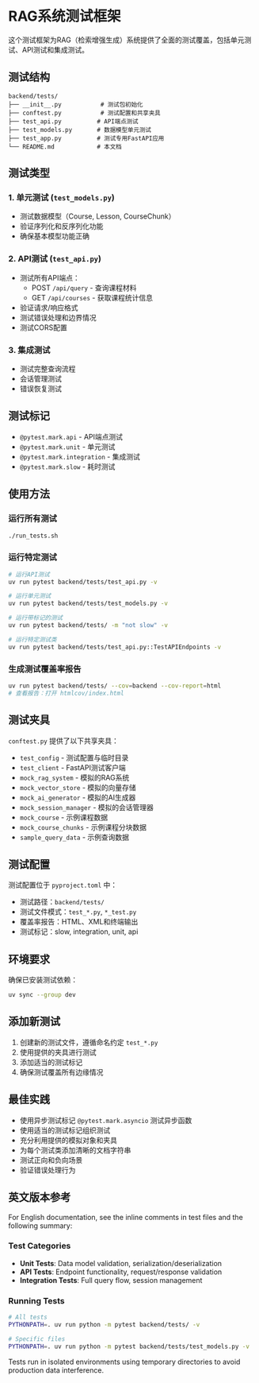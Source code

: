# RAG系统测试框架

这个测试框架为RAG（检索增强生成）系统提供了全面的测试覆盖，包括单元测试、API测试和集成测试。

## 测试结构

```
backend/tests/
├── __init__.py           # 测试包初始化
├── conftest.py           # 测试配置和共享夹具
├── test_api.py          # API端点测试
├── test_models.py       # 数据模型单元测试
├── test_app.py          # 测试专用FastAPI应用
└── README.md            # 本文档
```

## 测试类型

### 1. 单元测试 (`test_models.py`)
- 测试数据模型（Course, Lesson, CourseChunk）
- 验证序列化和反序列化功能
- 确保基本模型功能正确

### 2. API测试 (`test_api.py`)
- 测试所有API端点：
  - POST `/api/query` - 查询课程材料
  - GET `/api/courses` - 获取课程统计信息
- 验证请求/响应格式
- 测试错误处理和边界情况
- 测试CORS配置

### 3. 集成测试
- 测试完整查询流程
- 会话管理测试
- 错误恢复测试

## 测试标记

- `@pytest.mark.api` - API端点测试
- `@pytest.mark.unit` - 单元测试
- `@pytest.mark.integration` - 集成测试
- `@pytest.mark.slow` - 耗时测试

## 使用方法

### 运行所有测试
```bash
./run_tests.sh
```

### 运行特定测试
```bash
# 运行API测试
uv run pytest backend/tests/test_api.py -v

# 运行单元测试
uv run pytest backend/tests/test_models.py -v

# 运行带标记的测试
uv run pytest backend/tests/ -m "not slow" -v

# 运行特定测试类
uv run pytest backend/tests/test_api.py::TestAPIEndpoints -v
```

### 生成测试覆盖率报告
```bash
uv run pytest backend/tests/ --cov=backend --cov-report=html
# 查看报告：打开 htmlcov/index.html
```

## 测试夹具

`conftest.py` 提供了以下共享夹具：

- `test_config` - 测试配置与临时目录
- `test_client` - FastAPI测试客户端
- `mock_rag_system` - 模拟的RAG系统
- `mock_vector_store` - 模拟的向量存储
- `mock_ai_generator` - 模拟的AI生成器
- `mock_session_manager` - 模拟的会话管理器
- `mock_course` - 示例课程数据
- `mock_course_chunks` - 示例课程分块数据
- `sample_query_data` - 示例查询数据

## 测试配置

测试配置位于 `pyproject.toml` 中：

- 测试路径：`backend/tests/`
- 测试文件模式：`test_*.py`, `*_test.py`
- 覆盖率报告：HTML、XML和终端输出
- 测试标记：slow, integration, unit, api

## 环境要求

确保已安装测试依赖：

```bash
uv sync --group dev
```

## 添加新测试

1. 创建新的测试文件，遵循命名约定 `test_*.py`
2. 使用提供的夹具进行测试
3. 添加适当的测试标记
4. 确保测试覆盖所有边缘情况

## 最佳实践

- 使用异步测试标记 `@pytest.mark.asyncio` 测试异步函数
- 使用适当的测试标记组织测试
- 充分利用提供的模拟对象和夹具
- 为每个测试类添加清晰的文档字符串
- 测试正向和负向场景
- 验证错误处理行为

## 英文版本参考

For English documentation, see the inline comments in test files and the following summary:

### Test Categories
- **Unit Tests**: Data model validation, serialization/deserialization
- **API Tests**: Endpoint functionality, request/response validation
- **Integration Tests**: Full query flow, session management

### Running Tests
```bash
# All tests
PYTHONPATH=. uv run python -m pytest backend/tests/ -v

# Specific files
PYTHONPATH=. uv run python -m pytest backend/tests/test_models.py -v
```

Tests run in isolated environments using temporary directories to avoid production data interference.